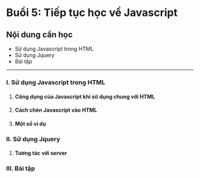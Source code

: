 # Buổi 5: Tiếp tục học về Javascript

## Nội dung cần học
 - Sử dụng Javascript trong HTML
 - Sử dụng Jquery
 - Bài tập

-----

### I. Sử dụng Javascript trong HTML
1. #### Công dụng của Javascript khi sử dụng chung với HTML
2. #### Cách chèn Javascript vào HTML
3. #### Một số ví dụ


### II. Sử dụng Jquery
1. #### Tương tác với server

### III. Bài tập

